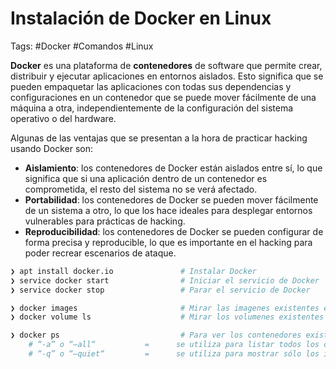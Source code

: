 # Instalación de Docker en Linux

Tags: #Docker #Comandos #Linux 


**Docker** es una plataforma de **contenedores** de software que permite crear, distribuir y ejecutar aplicaciones en entornos aislados. Esto significa que se pueden empaquetar las aplicaciones con todas sus dependencias y configuraciones en un contenedor que se puede mover fácilmente de una máquina a otra, independientemente de la configuración del sistema operativo o del hardware.

Algunas de las ventajas que se presentan a la hora de practicar hacking usando Docker son:

-   **Aislamiento**: los contenedores de Docker están aislados entre sí, lo que significa que si una aplicación dentro de un contenedor es comprometida, el resto del sistema no se verá afectado.
-   **Portabilidad**: los contenedores de Docker se pueden mover fácilmente de un sistema a otro, lo que los hace ideales para desplegar entornos vulnerables para prácticas de hacking.
-   **Reproducibilidad**: los contenedores de Docker se pueden configurar de forma precisa y reproducible, lo que es importante en el hacking para poder recrear escenarios de ataque.

```bash 
❯ apt install docker.io               # Instalar Docker 
❯ service docker start                # Iniciar el servicio de Docker
❯ service docker stop                 # Parar el servicio de Docker

❯ docker images                       # Mirar las imagenes existentes en Docker
❯ docker volume ls                    # Mirar los volumenes existentes

❯ docker ps                           # Para ver los contenedores existentes que se estan ejecutando
	# “-a” o “–all“           =      se utiliza para listar todos los contenedores, incluyendo los contenedores detenidos.
	# “-q” o “–quiet“         =      se utiliza para mostrar sólo los identificadores numéricos de los contenedores.
```